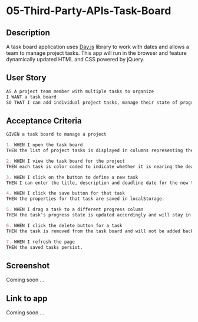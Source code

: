 # 05-Third-Party-APIs-Task-Board

## Description

A task board application uses [Day.js](https://day.js.org/en/) library to work with dates and allows a team to manage project tasks. This app will run in the browser and feature dynamically updated HTML and CSS powered by jQuery.

## User Story

```md
AS A project team member with multiple tasks to organize
I WANT a task board 
SO THAT I can add individual project tasks, manage their state of progress and track overall project progress accordingly
```

## Acceptance Criteria

```md
GIVEN a task board to manage a project

1. WHEN I open the task board
THEN the list of project tasks is displayed in columns representing the task progress state (Not Yet Started, In Progress, Completed).

2. WHEN I view the task board for the project
THEN each task is color coded to indicate whether it is nearing the deadline (yellow) or is overdue (red).

3. WHEN I click on the button to define a new task
THEN I can enter the title, description and deadline date for the new task into a modal dialog.

4. WHEN I click the save button for that task
THEN the properties for that task are saved in localStorage.

5. WHEN I drag a task to a different progress column
THEN the task's progress state is updated accordingly and will stay in the new column after refreshing.

6. WHEN I click the delete button for a task
THEN the task is removed from the task board and will not be added back after refreshing.

7. WHEN I refresh the page
THEN the saved tasks persist.
```

## Screenshot

Coming soon ...

## Link to app

Coming soon ...